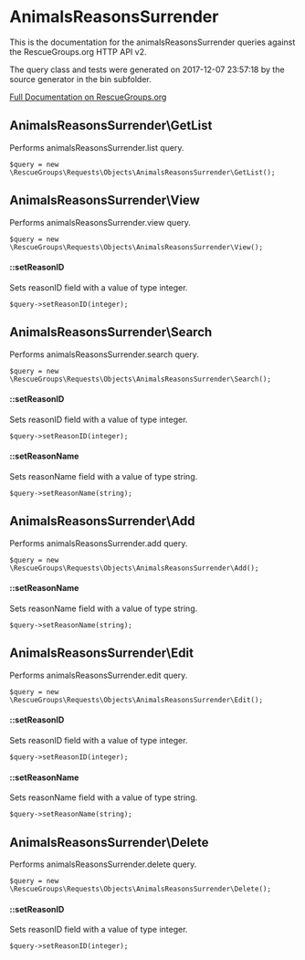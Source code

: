 # AnimalsReasonsSurrender

This is the documentation for the animalsReasonsSurrender queries against the RescueGroups.org HTTP API v2.

The query class and tests were generated on 2017-12-07 23:57:18 by the source generator in the bin subfolder.

[Full Documentation on RescueGroups.org](https://userguide.rescuegroups.org/display/APIDG/Object+definitions#Objectdefinitions-animalsReasonsSurrender)

## AnimalsReasonsSurrender\GetList

Performs animalsReasonsSurrender.list query.

    $query = new \RescueGroups\Requests\Objects\AnimalsReasonsSurrender\GetList();



## AnimalsReasonsSurrender\View

Performs animalsReasonsSurrender.view query.

    $query = new \RescueGroups\Requests\Objects\AnimalsReasonsSurrender\View();

#### ::setReasonID

Sets reasonID field with a value of type integer.

    $query->setReasonID(integer);



## AnimalsReasonsSurrender\Search

Performs animalsReasonsSurrender.search query.

    $query = new \RescueGroups\Requests\Objects\AnimalsReasonsSurrender\Search();

#### ::setReasonID

Sets reasonID field with a value of type integer.

    $query->setReasonID(integer);

#### ::setReasonName

Sets reasonName field with a value of type string.

    $query->setReasonName(string);



## AnimalsReasonsSurrender\Add

Performs animalsReasonsSurrender.add query.

    $query = new \RescueGroups\Requests\Objects\AnimalsReasonsSurrender\Add();

#### ::setReasonName

Sets reasonName field with a value of type string.

    $query->setReasonName(string);



## AnimalsReasonsSurrender\Edit

Performs animalsReasonsSurrender.edit query.

    $query = new \RescueGroups\Requests\Objects\AnimalsReasonsSurrender\Edit();

#### ::setReasonID

Sets reasonID field with a value of type integer.

    $query->setReasonID(integer);

#### ::setReasonName

Sets reasonName field with a value of type string.

    $query->setReasonName(string);



## AnimalsReasonsSurrender\Delete

Performs animalsReasonsSurrender.delete query.

    $query = new \RescueGroups\Requests\Objects\AnimalsReasonsSurrender\Delete();

#### ::setReasonID

Sets reasonID field with a value of type integer.

    $query->setReasonID(integer);





